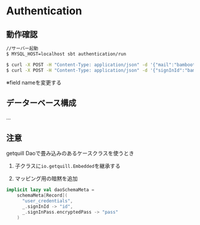 # Authentication

## 動作確認

```bash
//サーバー起動
$ MYSQL_HOST=localhost sbt authentication/run

$ curl -X POST -H "Content-Type: application/json" -d '{"mail":"bambootuna@gmail.com","pass":"pass"}' localhost:18080/signup
$ curl -X POST -H "Content-Type: application/json" -d '{"signInId":"bambootuna@gmail.com","signInPass":"pass"}' localhost:18080/signin
```
※field nameを変更する

## データーベース構成
...


## 注意
getquill
Daoで畳み込みのあるケースクラスを使うとき
1. 子クラスに`io.getquill.Embedded`を継承する

2. マッピング用の暗黙を追加
```scala
implicit lazy val daoSchemaMeta =
    schemaMeta[Record](
      "user_credentials",
      _.signInId -> "id",
      _.signInPass.encryptedPass -> "pass"
    )
```
